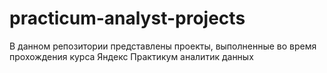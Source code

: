 # practicum-analyst-projects
В данном репозитории представлены проекты, выполненные во время прохождения курса Яндекс Практикум аналитик данных
